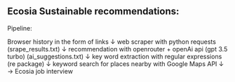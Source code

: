 ## Ecosia Sustainable recommendations:

Pipeline:

Browser history in the form of links
↓
web scraper with python requests (srape_results.txt)
↓
recommendation with openrouter + openAi api (gpt 3.5 turbo) (ai_suggestions.txt)
↓
key word extraction with regular expressions (re package)
↓
keyword search for places nearby with Google Maps API
↓
→ Ecosia job interview